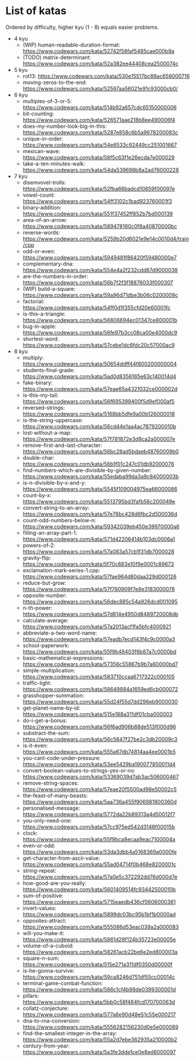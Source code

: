 # List of katas

Ordered by difficulty, higher kyu (1 - 8) equals easier problems.

* 4 kyu 
	* (WIP) human-readable-duration-format: https://www.codewars.com/kata/52742f58faf5485cae000b9a
	* (TODO) matrix-determinant: https://www.codewars.com/kata/52a382ee44408cea2500074c
* 5 kyu
	* rot13: https://www.codewars.com/kata/530e15517bc88ac656000716
	* moving-zeros-to-the-end: https://www.codewars.com/kata/52597aa56021e91c93000cb0/
* 6 kyu
	* multiples-of-3-or-5: https://www.codewars.com/kata/514b92a657cdc65150000006
	* bit-counting: https://www.codewars.com/kata/526571aae218b8ee490006f4
	* does-my-number-look-big-in-this: https://www.codewars.com/kata/5287e858c6b5a9678200083c
	* unique-in-order: https://www.codewars.com/kata/54e6533c92449cc251001667
	* mexican-wave: https://www.codewars.com/kata/58f5c63f1e26ecda7e000029
	* take-a-ten-minutes-walk: https://www.codewars.com/kata/54da539698b8a2ad76000228
* 7 kyu
	* disemvovel-trolls: https://www.codewars.com/kata/52fba66badcd10859f00097e
	* vowel-count: https://www.codewars.com/kata/54ff3102c1bad923760001f3
	* binary-addition: https://www.codewars.com/kata/551f37452ff852b7bd000139
	* area-of-an-arrow: https://www.codewars.com/kata/589478160c0f8a40870000bc
	* reverse-words: https://www.codewars.com/kata/5259b20d6021e9e14c0010d4/train/cpp
	* odd-or-even: https://www.codewars.com/kata/5949481f86420f59480000e7
	* complementary-dna: https://www.codewars.com/kata/554e4a2f232cdd87d9000038
	* are-the-numbers-in-order: https://www.codewars.com/kata/56b7f2f3f18876033f000307
	* (WIP) build-a-square: https://www.codewars.com/kata/59a96d71dbe3b06c0200009c
	* factorial: https://www.codewars.com/kata/54ff0d1f355cfd20e60001fc
	* is-this-a-triangle: https://www.codewars.com/kata/56606694ec01347ce800001b
	* bug-in-apple: https://www.codewars.com/kata/56fe97b3cc08ca00e4000dc9
	* shortest-word: https://www.codewars.com/kata/57cebe1dc6fdc20c57000ac9
* 8 kyu
	* multiply: https://www.codewars.com/kata/50654ddff44f800200000004
	* students-final-grade: https://www.codewars.com/kata/5ad0d8356165e63c140014d4
	* fake-binary: https://www.codewars.com/kata/57eae65a4321032ce000002d
	* is-this-my-tail: https://www.codewars.com/kata/56f695399400f5d9ef000af5
	* reversed-strings: https://www.codewars.com/kata/5168bb5dfe9a00b126000018
	* is-the-string-uppercase: https://www.codewars.com/kata/56cd44e1aa4ac7879200010b
	* lost-without-a-map: https://www.codewars.com/kata/57f781872e3d8ca2a000007e
	* remove-first-and-last-character: https://www.codewars.com/kata/56bc28ad5bdaeb48760009b0
	* double-char: https://www.codewars.com/kata/56b1f01c247c01db92000076
	* find-numbers-which-are-divisible-by-given-number: https://www.codewars.com/kata/55edaba99da3a9c84000003b
	* is-n-divisible-by-x-and-y: https://www.codewars.com/kata/5545f109004975ea66000086
	* count-by-x: https://www.codewars.com/kata/5513795bd3fafb56c200049e
	* convert-string-to-an-array: https://www.codewars.com/kata/57e76bc428d6fbc2d500036d
	* count-odd-numbers-below-n: https://www.codewars.com/kata/59342039eb450e39970000a6
	* filling-an-array-part-1: https://www.codewars.com/kata/571d42206414b103dc0006a1
	* powers-of-2: https://www.codewars.com/kata/57a083a57cb1f31db7000028
	* gravity-flip: https://www.codewars.com/kata/5f70c883e10f9e0001c89673
	* exclamation-mark-series-1.cpp: https://www.codewars.com/kata/57fae964d80daa229d000126
	* reduce-but-grow: https://www.codewars.com/kata/57f780909f7e8e3183000078
	* opposite-number: https://www.codewars.com/kata/56dec885c54a926dcd001095
	* n-th-power: https://www.codewars.com/kata/57d814e4950d8489720008db
	* calculate-average: https://www.codewars.com/kata/57a2013acf1fa5bfc4000921
	* abbreviate-a-two-word-name: https://www.codewars.com/kata/57eadb7ecd143f4c9c0000a3
	* school-paperwork: https://www.codewars.com/kata/55f9b48403f6b87a7c0000bd
	* basic-mathematical-expressions: https://www.codewars.com/kata/57356c55867b9b7a60000bd7
	* simple-multiplication: https://www.codewars.com/kata/583710ccaa6717322c000105
	* traffic-light: https://www.codewars.com/kata/58649884a1659ed6cb000072
	* grasshopper-summation: https://www.codewars.com/kata/55d24f55d7dd296eb9000030
	* get-planet-name-by-id: https://www.codewars.com/kata/515e188a311df01cba000003
	* do-i-get-a-bonus: https://www.codewars.com/kata/56f6ad906b88de513f000d96
	* substract-the-sum: https://www.codewars.com/kata/56c5847f27be2c3db20009c3
	* is-it-even: https://www.codewars.com/kata/555a67db74814aa4ee0001b5
	* you-cant-code-under-pressure: https://www.codewars.com/kata/53ee5429ba190077850011d4
	* convert-boolean-values-to-strings-yes-or-no: https://www.codewars.com/kata/53369039d7ab3ac506000467
	* remove-string-spaces: https://www.codewars.com/kata/57eae20f5500ad98e50002c5
	* the-feast-of-many-beasts: https://www.codewars.com/kata/5aa736a455f906981800360d
	* personalised-message: https://www.codewars.com/kata/5772da22b89313a4d50012f7
	* you-only-need-one: https://www.codewars.com/kata/57cc975ed542d3148f00015b
	* clock: https://www.codewars.com/kata/55f9bca8ecaa9eac7100004a
	* even-or-odd: https://www.codewars.com/kata/53da3dbb4a5168369a0000fe
	* get-character-from-ascii-value: https://www.codewars.com/kata/55ad04714f0b468e8200001c
	* string-repeat: https://www.codewars.com/kata/57a0e5c372292dd76d000d7e
	* how-good-are-you-really: https://www.codewars.com/kata/5601409514fc93442500010b
	* sum-of-positive: https://www.codewars.com/kata/5715eaedb436cf5606000381
	* invert-values: https://www.codewars.com/kata/5899dc03bc95b1bf1b0000ad
	* opposites-attract: https://www.codewars.com/kata/555086d53eac039a2a000083
	* will-you-make-it: https://www.codewars.com/kata/5861d28f124b35723e00005e
	* volume-of-a-cuboid: https://www.codewars.com/kata/58261acb22be6e2ed800003a
	* square-n-sum: https://www.codewars.com/kata/515e271a311df0350d00000f
	* is-he-gonna-survive: https://www.codewars.com/kata/59ca8246d751df55cc00014c
	* terminal-game-combat-function: https://www.codewars.com/kata/586c1cf4b98de0399300001d
	* pillars: https://www.codewars.com/kata/5bb0c58f484fcd170700063d
	* collatz-conjecture: https://www.codewars.com/kata/577a6e90d48e51c55e000217
	* dna-to-rna-conversion: https://www.codewars.com/kata/5556282156230d0e5e000089
	* find-the-smallest-integer-in-the-array: https://www.codewars.com/kata/55a2d7ebe362935a210000b2
	* century-from-year: https://www.codewars.com/kata/5a3fe3dde1ce0e8ed6000097